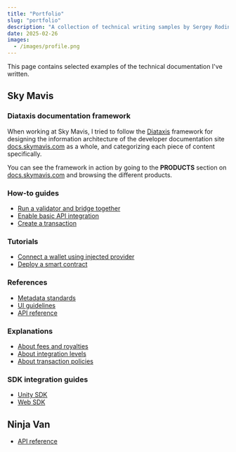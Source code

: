 ```yaml
---
title: "Portfolio"
slug: "portfolio"
description: "A collection of technical writing samples by Sergey Rodin, covering API documentation, SDKs, and user guides."
date: 2025-02-26
images:
  - /images/profile.png
---
```


This page contains selected examples of the technical documentation I've written.

## Sky Mavis

### Diataxis documentation framework

When working at Sky Mavis, I tried to follow the [Diataxis](https://diataxis.fr) framework for designing the information architecture of the developer documentation site [docs.skymavis.com](https://docs.skymavis.com) as a whole, and categorizing each piece of content specifically.

You can see the framework in action by going to the **PRODUCTS** section on [docs.skymavis.com](https://docs.skymavis.com) and browsing the different products.

### How-to guides

* [Run a validator and bridge together](https://docs.roninchain.com/validators/setup/mainnet/run-combined)
* [Enable basic API integration](https://docs.skymavis.com/mavis/mavis-store/guides/basic/integrate)
* [Create a transaction](https://docs.skymavis.com/mavis/mpc/guides/create-transaction)

### Tutorials

* [Connect a wallet using injected provider](https://docs.skymavis.com/ronin/wallet/tutorials/connect-web)
* [Deploy a smart contract](https://docs.skymavis.com/ronin/smart-contracts/tutorials/deploy)

### References

* [Metadata standards](https://docs.skymavis.com/mavis/mavis-market/reference/metadata)
* [UI guidelines](https://docs.skymavis.com/mavis/ronin-waypoint/reference/ui-guidelines)
* [API reference](https://docs.skymavis.com/api/mavis-store)

### Explanations

* [About fees and royalties](https://docs.skymavis.com/mavis/mavis-market/explanation/fees)
* [About integration levels](https://docs.skymavis.com/mavis/mavis-store/explanation/integration-levels)
* [About transaction policies](https://docs.skymavis.com/mavis/mpc/explanation/transactions)

### SDK integration guides

* [Unity SDK](https://docs.skymavis.com/mavis/ronin-waypoint/reference/unity-sdk/0.3.0)
* [Web SDK](https://docs.skymavis.com/mavis/ronin-waypoint/reference/web-sdk)

## Ninja Van

* [API reference](https://api-docs.ninjavan.co/en)
